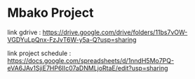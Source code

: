 # Mbako Project
link gdrive : https://drive.google.com/drive/folders/11bs7vOW-VGDYuLpQnx-FzJvT6W-y5a-Q?usp=sharing

link project schedule : https://docs.google.com/spreadsheets/d/1nndH5Mo7PQ-eVA6JAv1SjiE7HP6IIc07aDNMLjoRtaE/edit?usp=sharing

